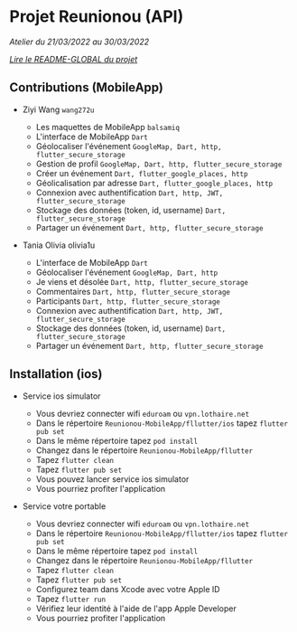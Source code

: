 # Projet Reunionou (API)

*Atelier du 21/03/2022 au 30/03/2022*

*[Lire le README-GLOBAL du projet](./README-GLOBAL.md)*

## Contributions (MobileApp)

- Ziyi Wang `wang272u` 
  - Les maquettes de MobileApp `balsamiq`
  - L'interface de MobileApp `Dart`
  - Géolocaliser l'événement `GoogleMap, Dart, http, flutter_secure_storage`
  - Gestion de profil `GoogleMap, Dart, http, flutter_secure_storage`
  - Créer un événement `Dart, flutter_google_places, http`
  - Géolicalisation par adresse `Dart, flutter_google_places, http`
  - Connexion avec authentification `Dart, http, JWT, flutter_secure_storage`
  - Stockage des données (token, id, username) `Dart, flutter_secure_storage`
  - Partager un événement `Dart, http, flutter_secure_storage`
  
- Tania Olivia olivia1u
  - L'interface de MobileApp `Dart`
  - Géolocaliser l'événement `GoogleMap, Dart, http`
  - Je viens et désolée `Dart, http, flutter_secure_storage`
  - Commentaires `Dart, http, flutter_secure_storage`
  - Participants `Dart, http, flutter_secure_storage`
  - Connexion avec authentification `Dart, http, JWT, flutter_secure_storage`
  - Stockage des données (token, id, username) `Dart, flutter_secure_storage`
  - Partager un événement `Dart, http, flutter_secure_storage`

## Installation (ios)
- Service ios simulator
  - Vous devriez connecter wifi `eduroam` ou `vpn.lothaire.net`
  - Dans le répertoire `Reunionou-MobileApp/fllutter/ios` tapez `flutter pub set`
  - Dans le même répertoire tapez `pod install`
  - Changez dans le répertoire `Reunionou-MobileApp/fllutter`
  - Tapez `flutter clean`
  - Tapez `flutter pub set`
  - Vous pouvez lancer service ios simulator
  - Vous pourriez profiter l'application

- Service votre portable
  - Vous devriez connecter wifi `eduroam` ou `vpn.lothaire.net`
  - Dans le répertoire `Reunionou-MobileApp/fllutter/ios` tapez `flutter pub set`
  - Dans le même répertoire tapez `pod install`
  - Changez dans le répertoire `Reunionou-MobileApp/fllutter`
  - Tapez `flutter clean`
  - Tapez `flutter pub set`
  - Configurez team dans Xcode avec votre Apple ID
  - Tapez `flutter run`
  - Vérifiez leur identité à l'aide de l'app Apple Developer
  - Vous pourriez profiter l'application
